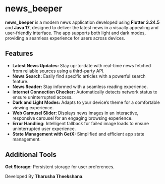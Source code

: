 # **news_beeper**

**news_beeper** is a modern news application developed using **Flutter 3.24.5** and **Java 17**, 
designed to deliver the latest news in a visually appealing and user-friendly interface. 
The app supports both light and dark modes, providing a seamless experience for users across devices.

## Features

* **Latest News Updates:**  Stay up-to-date with real-time news fetched from reliable sources using a third-party API.
* **News Search:** Easily find specific articles with a powerful search feature.
* **News Reader:** Stay informed with a seamless reading experience.
* **Internet Connection Checker:** Automatically detects network status to ensure uninterrupted access.
* **Dark and Light Modes:** Adapts to your device’s theme for a comfortable viewing experience.
* **Web Carousel Slider:** Displays news images in an interactive, responsive carousel for an engaging browsing experience.
* **Error Handling:** Intelligent fallback for failed image loads to ensure uninterrupted user experience.
* **State Management with GetX:** Simplified and efficient app state management.

## Additional Tools

**Get Storage:** Persistent storage for user preferences.


Developed By **Tharusha Theekshana**.